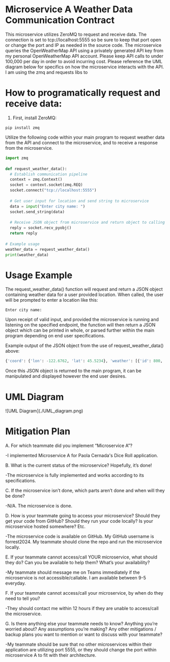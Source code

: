 <h1>Microservice A Weather Data Communication Contract</h1>

This microservice utilizes ZeroMQ to request and receive data. The connection is set to tcp://localhost:5555 so be sure to keep that port open or change the port and IP as needed in the source code. The microservice queries the OpenWeatherMap API using a privately generated API key from my personal OpenWeatherMap API account. Please keep API calls to under 100,000 per day in order to avoid incurring cost. Please reference the UML diagram below for specifics on how the microservice interacts with the API. I am using the zmq and requests libs to 

<h1> How to programatically request and receive data: </h1>

1. First, install ZeroMQ: 
```
pip install zmq
```
Utilize the following code within your main program to request weather data from the API and connect to the microservice, and to receive a response from the microservice. 

```python
import zmq

def request_weather_data():
  # Establish communication pipeline
  context = zmq.Context()
  socket = context.socket(zmq.REQ)
  socket.connect("tcp://localhost:5555")

  # Get user input for location and send string to microservice
  data = input("Enter city name: ")
  socket.send_string(data)

  # Receive JSON object from microservice and return object to calling procedure/variable.
  reply = socket.recv_pyobj()
  return reply

# Example usage
weather_data = request_weather_data()
print(weather_data)
```

<h1>Usage Example</h1>
The request_weather_data() function will request and return a JSON object containing weather data for a user provided location. When called, the user will be prompted to enter a location like this:

```
Enter city name: 
```
Upon receipt of valid input, and provided the microservice is running and listening on the specified endpoint, the function will then return a JSON object which can be printed in whole, or parsed further within 
the main program depending on end user specifications. 

Example output of the JSON object from the use of request_weather_data() above:
```python
{'coord': {'lon': -122.6762, 'lat': 45.5234}, 'weather': [{'id': 800, 'main': 'Clear', 'description': 'clear sky', 'icon': '01d'}], 'base': 'stations', 'main': {'temp': 81.37, 'feels_like': 81.5, 'temp_min': 77.58, 'temp_max': 83.98, 'pressure': 1015, 'humidity': 45, 'sea_level': 1015, 'grnd_level': 1005}, 'visibility': 10000, 'wind': {'speed': 3, 'deg': 315, 'gust': 5.01}, 'clouds': {'all': 0}, 'dt': 1722887412, 'sys': {'type': 2, 'id': 2005350, 'country': 'US', 'sunrise': 1722862798, 'sunset': 1722915198}, 'timezone': -25200, 'id': 5746545, 'name': 'Portland', 'cod': 200}
```
Once this JSON object is returned to the main program, it can be manipulated and displayed however the end user desires. 


<h1>UML Diagram</h1>
![UML Diagram](./UML_diagram.png)

<h1>Mitigation Plan</h1>

A. For which teammate did you implement “Microservice A”?
  
  -I implemented Microservice A for Paola Cernada's Dice Roll application. 
  
B. What is the current status of the microservice? Hopefully, it’s done!
  
  -The microservice is fully implemented and works according to its specifications. 
  
C. If the microservice isn’t done, which parts aren’t done and when will they be done?
 
  -N/A. The microservice is done. 
  
D. How is your teammate going to access your microservice? Should they get your code from GitHub? Should they run your code locally? Is your microservice hosted somewhere? Etc.
  
  -The microservice code is available on GitHub. My GitHub username is forrest2024. My teammate should clone the repo and run the microservice locally. 
  
E. If your teammate cannot access/call YOUR microservice, what should they do? Can you be available to help them? What’s your availability?
  
  -My teammate should message me on Teams immediately if the microservice is not accessible/callable. I am available between 9-5 everyday. 
  
F. If your teammate cannot access/call your microservice, by when do they need to tell you?
  
  -They should contact me within 12 hours if they are unable to access/call the microservice. 
  
G. Is there anything else your teammate needs to know? Anything you’re worried about? Any assumptions you’re making? Any other mitigations / backup plans you want to mention or want to discuss with your teammate?
  
  -My teammate should be sure that no other microservices within their application are utilizing port 5555, or they should change the port within microservice A to fit with their architecture. 

